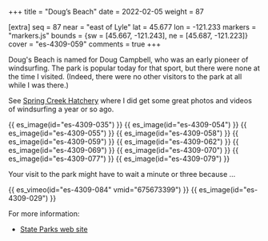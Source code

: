 +++
title = "Doug’s Beach"
date = 2022-02-05
weight = 87

[extra]
seq = 87
near = "east of Lyle"
lat = 45.677
lon = -121.233
markers = "markers.js"
bounds = {sw = [45.667, -121.243], ne = [45.687, -121.223]}
cover = "es-4309-059"
comments = true
+++

Doug's Beach is named for Doug Campbell, who was an early pioneer of windsurfing. The park is popular today for that sport, but there were none at the time I visited. (Indeed, there were no other visitors to the park at all while I was there.)

<!-- more -->

See [Spring Creek Hatchery](/spring-creek-hatchery) where I did get some great photos and videos of windsurfing a year or so ago.

{{ es_image(id="es-4309-035") }}
{{ es_image(id="es-4309-054") }}
{{ es_image(id="es-4309-055") }}
{{ es_image(id="es-4309-058") }}
{{ es_image(id="es-4309-059") }}
{{ es_image(id="es-4309-062") }}
{{ es_image(id="es-4309-069") }}
{{ es_image(id="es-4309-070") }}
{{ es_image(id="es-4309-077") }}
{{ es_image(id="es-4309-079") }}

Your visit to the park might have to wait a minute or three because …

{{ es_vimeo(id="es-4309-084" vmid="675673399") }}
{{ es_image(id="es-4309-029") }}

For more information:

* [State Parks web site](https://www.parks.wa.gov/500/Dougs-Beach)
